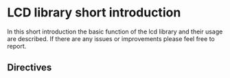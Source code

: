 # LCD library short introduction

In this short introduction the basic function of the lcd library and their usage are described. If there are any issues or improvements please feel free to report.

## Directives